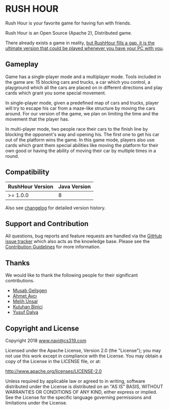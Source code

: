 RUSH HOUR
====

Rush Hour is your favorite game for having fun with friends.

Rush Hour is an Open Source (Apache 2), Distributed game.

There already exists a game in reality, [but RushHour fills a gap, it is the ultimate version that could be played whenever you have your PC with you](#).

Gameplay
------------
Game has a single-player mode and a multiplayer mode. Tools included in the game are: 15 blocking cars and trucks, a car which you control, a playground which all the cars are placed on in different directions and play cards which grant you some special movement.

In single-player mode, given a predefined map of cars and trucks, player will try to escape his car from a maze-like structure by moving the cars around. For our version of the game, we plan on limiting the time and the movement that the player has. 

In multi-player mode, two people race their cars to the finish line by blocking the opponent's way and opening his. The first one to get his car out of the platform wins the game. In this game mode, players also use cards which grant them special abilities like moving the platform for their own good or having the ability of moving their car by multiple times in a round.


Compatibility
------------
RushHour Version | Java Version
--- | ---
\>= 1.0.0 | 8

Also see [changelog](#) for detailed version history.


Support and Contribution
------------
All questions, bug reports and feature requests are handled via the [GitHub issue tracker](#) which also acts as the knowledge base. Please see the [Contribution Guidelines](#) for more information.


Thanks
---------------------

We would like to thank the following people for their significant contributions.
* [Musab Gelişgen](https://github.com/musabgelisgen)
* [Ahmet Avcı](https://github.com/ahmetavci07)
* [Melih Ünsal](https://github.com/melih1996)
* [Kuluhan Binici](https://github.com/kuluhan)
* [Yusuf Dalva](https://github.com/yusufdalva)      


Copyright and License
---------------------

Copyright 2018 www.navi@cs319.com

Licensed under the Apache License, Version 2.0 (the "License"); you may not use this work except in
compliance with the License. You may obtain a copy of the License in the LICENSE file, or at:

http://www.apache.org/licenses/LICENSE-2.0

Unless required by applicable law or agreed to in writing, software distributed under the License is
distributed on an "AS IS" BASIS, WITHOUT WARRANTIES OR CONDITIONS OF ANY KIND, either express or implied.
See the License for the specific language governing permissions and limitations under the License.
